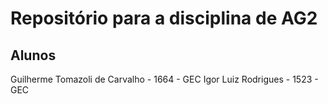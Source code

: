 # Repositório para a disciplina de AG2

## Alunos
Guilherme Tomazoli de Carvalho - 1664 - GEC
Igor Luiz Rodrigues - 1523 - GEC
